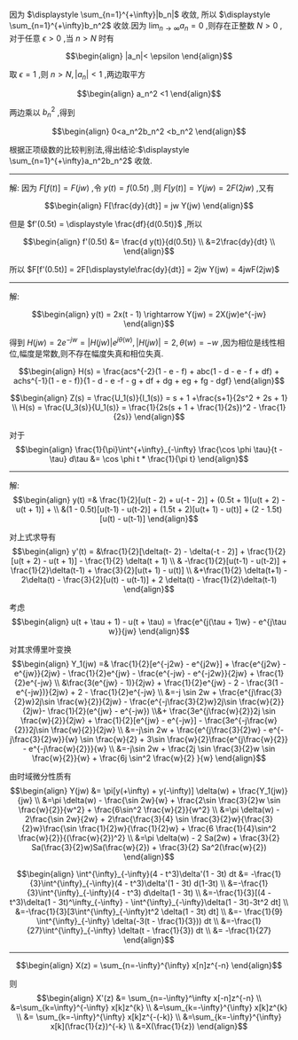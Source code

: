 ###
因为 $\displaystyle \sum_{n=1}^{+\infty}|b_n|$ 收敛, 所以 $\displaystyle \sum_{n=1}^{+\infty}b_n^2$ 收敛.因为 $\displaystyle \lim_{n\rightarrow \infty} a_n = 0$ ,则存在正整数 $N>0$ ,对于任意 $\epsilon >0$ ,当 $n >N$ 时有


$$\begin{align}
    |a_n|< \epsilon
\end{align}$$

取 $\epsilon = 1$ ,则 $n>N , |a_n| <1$ ,两边取平方


$$\begin{align}
    a_n^2 <1
\end{align}$$

两边乘以 $b_n^2$ ,得到


$$\begin{align}
    0<a_n^2b_n^2 <b_n^2
\end{align}$$


根据正项级数的比较判别法,得出结论:$\displaystyle \sum_{n=1}^{+\infty}a_n^2b_n^2$ 收敛.


---
解:
因为 $F[f(t)] = F(jw)$ ,令 $y(t) = f(0.5t)$ ,则 $F[y(t)] = Y(jw)= 2F(2jw)$ ,又有

$$\begin{align}
    F[\frac{dy}{dt}] = jw Y(jw)
\end{align}$$

但是 $f'(0.5t) = \displaystyle \frac{df}{d(0.5t)}$ ,所以

$$\begin{align}
    f'(0.5t) &= \frac{d y(t)}{d(0.5t)} \\
    &=2\frac{dy}{dt} \\
\end{align}$$

所以 $F[f'(0.5t)] = 2F[\displaystyle\frac{dy}{dt}] = 2jw Y(jw) = 4jwF(2jw)$


---
解:

$$\begin{align}
    y(t) = 2x(t - 1) \rightarrow Y(jw) = 2X(jw)e^{-jw}
\end{align}$$

得到 $H(jw) = 2e^{-jw} = |H(jw)|e^{j\theta(w)} ,|H(jw)| = 2 ,\theta(w) = -w$ ,因为相位是线性相位,幅度是常数,则不存在幅度失真和相位失真.

$$\begin{align}
    H(s) = \frac{acs^{-2}(1 - e - f) + abc(1 - d - e - f + df) + achs^{-1}(1 - e - f)}{1 - d - e -f - g + df + dg + eg + fg - dgf}
\end{align}$$

$$\begin{align}
    Z(s) = \frac{U_1(s)}{I_1(s)} = s + 1 +\frac{s+1}{2s^2 + 2s + 1} \\
    H(s) = \frac{U_3(s)}{U_1(s)} = \frac{1}{2s(s + 1 + \frac{1}{2s})^2 - \frac{1}{2s}}
\end{align}$$


对于
$$\begin{align}
    \frac{1}{\pi}\int^{+\infty}_{-\infty} \frac{\cos \phi \tau}{t - \tau} d\tau &= \cos \phi t * \frac{1}{\pi t}
\end{align}$$


---
解:
$$\begin{align}
    y(t) =& \frac{1}{2}[u(t - 2) + u(-t - 2)] + (0.5t + 1)[u(t + 2)  - u(t + 1)] + \\
    &(1 - 0.5t)[u(t-1) - u(t-2)] + (1.5t + 2)[u(t+ 1) - u(t)] + (2 - 1.5t)[u(t) - u(t-1)]
\end{align}$$

对上式求导有
$$\begin{align}
    y'(t) = &\frac{1}{2}[\delta(t- 2) - \delta(-t - 2)] + \frac{1}{2}[u(t + 2)  - u(t + 1)] - \frac{1}{2} \delta(t + 1) \\
    & -\frac{1}{2}[u(t-1) - u(t-2)] + \frac{1}{2}\delta(t-1) + \frac{3}{2}[u(t+ 1) - u(t)] \\
    &+\frac{1}{2} \delta(t+1) - 2\delta(t) - \frac{3}{2}[u(t) - u(t-1)] + 2 \delta(t) - \frac{1}{2}\delta(t-1)
\end{align}$$

考虑
$$\begin{align}
    u(t + \tau + 1) - u(t + \tau)  = \frac{e^{j(\tau + 1)w} - e^{j\tau w}}{jw}
\end{align}$$

对其求傅里叶变换
$$\begin{align}
    Y_1(jw) =& \frac{1}{2}[e^{-j2w} - e^{j2w}] + \frac{e^{j2w} - e^{jw}}{2jw} - \frac{1}{2}e^{jw} - \frac{e^{-jw} - e^{-j2w}}{2jw} + \frac{1}{2}e^{-jw} \\
    &\frac{3(e^{jw} - 1)}{2jw} + \frac{1}{2}e^{jw} - 2 - \frac{3(1 - e^{-jw})}{2jw} + 2 - \frac{1}{2}e^{-jw} \\
    &=-j \sin 2w + \frac{e^{j\frac{3}{2}w}2j\sin \frac{w}{2}}{2jw} - \frac{e^{-j\frac{3}{2}w}2j\sin \frac{w}{2}}{2jw}- \frac{1}{2}(e^{jw} - e^{-jw}) \\&+ \frac{3e^{j\frac{w}{2}}2j \sin \frac{w}{2}}{2jw} + \frac{1}{2}[e^{jw} - e^{-jw}] - \frac{3e^{-j\frac{w}{2}}2j\sin \frac{w}{2}}{2jw}  \\
    &=-j\sin 2w + \frac{e^{j\frac{3}{2}w} - e^{-j\frac{3}{2}w}}{w} \sin \frac{w}{2} + 3\sin \frac{w}{2}\frac{e^{j\frac{w}{2}} - e^{-j\frac{w}{2}}}{w} \\
    &=-j\sin 2w + \frac{2j \sin \frac{3}{2}w \sin \frac{w}{2}}{w} + \frac{6j \sin^2 \frac{w}{2} }{w}
\end{align}$$

由时域微分性质有
$$\begin{align}
    Y(jw) &= \pi[y(+\infty) + y(-\infty)] \delta(w) + \frac{Y_1(jw)}{jw} \\
    &=\pi \delta(w) - \frac{\sin 2w}{w} + \frac{2\sin \frac{3}{2}w \sin \frac{w}{2}}{w^2} + \frac{6\sin^2 \frac{w}{2}}{w^2} \\
    &=\pi \delta(w) - 2\frac{\sin 2w}{2w} + 2\frac{\frac{3}{4} \sin \frac{3}{2}w}{\frac{3}{2}w}\frac{\sin \frac{1}{2}w}{\frac{1}{2}w} + \frac{6 \frac{1}{4}\sin^2 \frac{w}{2}}{(\frac{w}{2})^2} \\
    &=\pi \delta(w) - 2 Sa(2w) + \frac{3}{2} Sa(\frac{3}{2}w)Sa(\frac{w}{2}) + \frac{3}{2} Sa^2(\frac{w}{2}) 
\end{align}$$


$$\begin{align}
    \int^{\infty}_{-\infty}(4 - t^3)\delta'(1 - 3t) dt &= -\frac{1}{3}\int^{\infty}_{-\infty}(4 - t^3)\delta'(1 - 3t) d(1-3t) \\
    &=-\frac{1}{3}\int^{\infty}_{-\infty}(4 - t^3) d\delta(1 - 3t) \\
    &=-\frac{1}{3}[(4 - t^3)\delta(1 - 3t)^\infty_{-\infty} - \int^{\infty}_{-\infty}\delta(1 - 3t)-3t^2 dt] \\
    &=-\frac{1}{3}[3\int^{\infty}_{-\infty}t^2 \delta(1 - 3t) dt] \\
    &=- \frac{1}{9} \int^{\infty}_{-\infty} \delta(-3(t - \frac{1}{3})) dt \\
    &=-\frac{1}{27}\int^{\infty}_{-\infty} \delta(t - \frac{1}{3}) dt \\
    &= -\frac{1}{27}
\end{align}$$



---

$$\begin{align}
    X(z) = \sum_{n=-\infty}^{\infty} x[n]z^{-n}
\end{align}$$

则
$$\begin{align}
    X'(z) &= \sum_{n=-\infty}^\infty x[-n]z^{-n} \\
    &=\sum_{k=\infty}^{-\infty} x[k]z^{k} \\
    &=\sum_{k=-\infty}^{\infty} x[k]z^{k} \\
    &= \sum_{k=-\infty}^{\infty} x[k]z^{-(-k)} \\
    &=\sum_{k=-\infty}^{\infty} x[k](\frac{1}{z})^{-k} \\
    &=X(\frac{1}{z})
\end{align}$$